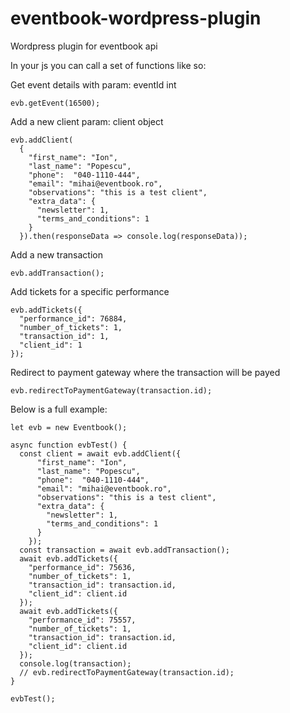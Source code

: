 # eventbook-wordpress-plugin
Wordpress plugin for eventbook api

In your js you can call a set of functions like so:

Get event details with param: eventId int
```
evb.getEvent(16500);
```

Add a new client param: client object
```
evb.addClient(
  {
    "first_name": "Ion",
    "last_name": "Popescu",
    "phone":  "040-1110-444",
    "email": "mihai@eventbook.ro",
    "observations": "this is a test client",
    "extra_data": {
      "newsletter": 1,
      "terms_and_conditions": 1
    }
  }).then(responseData => console.log(responseData));
```

Add a new transaction
```
evb.addTransaction();
```

Add tickets for a specific performance
```
evb.addTickets({
  "performance_id": 76884,
  "number_of_tickets": 1,
  "transaction_id": 1,
  "client_id": 1
});
```

Redirect to payment gateway where the transaction will be payed
```
evb.redirectToPaymentGateway(transaction.id);
```

Below is a full example:
```
let evb = new Eventbook();

async function evbTest() {
  const client = await evb.addClient({
      "first_name": "Ion",
      "last_name": "Popescu",
      "phone":  "040-1110-444",
      "email": "mihai@eventbook.ro",
      "observations": "this is a test client",
      "extra_data": {
        "newsletter": 1,
        "terms_and_conditions": 1
      }
    });
  const transaction = await evb.addTransaction();
  await evb.addTickets({
    "performance_id": 75636,
    "number_of_tickets": 1,
    "transaction_id": transaction.id,
    "client_id": client.id
  });
  await evb.addTickets({
    "performance_id": 75557,
    "number_of_tickets": 1,
    "transaction_id": transaction.id,
    "client_id": client.id
  });
  console.log(transaction);
  // evb.redirectToPaymentGateway(transaction.id);
}

evbTest();
```
